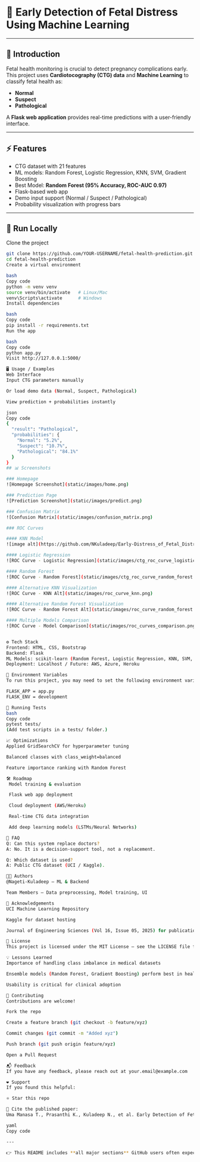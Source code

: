 # 🍼 Early Detection of Fetal Distress Using Machine Learning  

---

## 📌 Introduction  
Fetal health monitoring is crucial to detect pregnancy complications early.  
This project uses **Cardiotocography (CTG) data** and **Machine Learning** to classify fetal health as:  
- **Normal**  
- **Suspect**  
- **Pathological**  

A **Flask web application** provides real-time predictions with a user-friendly interface.  

---

## ⚡ Features  
- CTG dataset with 21 features  
- ML models: Random Forest, Logistic Regression, KNN, SVM, Gradient Boosting  
- Best Model: **Random Forest (95% Accuracy, ROC-AUC 0.97)**  
- Flask-based web app  
- Demo input support (Normal / Suspect / Pathological)  
- Probability visualization with progress bars  

---

## 🚀 Run Locally  

Clone the project  

```bash
git clone https://github.com/YOUR-USERNAME/fetal-health-prediction.git
cd fetal-health-prediction
Create a virtual environment

bash
Copy code
python -m venv venv
source venv/bin/activate   # Linux/Mac
venv\Scripts\activate      # Windows
Install dependencies

bash
Copy code
pip install -r requirements.txt
Run the app

bash
Copy code
python app.py
Visit http://127.0.0.1:5000/

🖥️ Usage / Examples
Web Interface
Input CTG parameters manually

Or load demo data (Normal, Suspect, Pathological)

View prediction + probabilities instantly

json
Copy code
{
  "result": "Pathological",
  "probabilities": {
    "Normal": "5.2%",
    "Suspect": "10.7%",
    "Pathological": "84.1%"
  }
}
## 📊 Screenshots

### Homepage
![Homepage Screenshot](static/images/home.png)

### Prediction Page
![Prediction Screenshot](static/images/predict.png)

### Confusion Matrix
![Confusion Matrix](static/images/confusion_matrix.png)

### ROC Curves

#### KNN Model
![image alt](https://github.com/NKuladeep/Early-Distress_of_Fetal_Distress/blob/35e9618adaebf51a5520f87d5e87b718f9df9a5e/static/images/ctg_model_comparison.png)

#### Logistic Regression
![ROC Curve - Logistic Regression](static/images/ctg_roc_curve_logistic_regression.png)

#### Random Forest
![ROC Curve - Random Forest](static/images/ctg_roc_curve_random_forest.png)

#### Alternative KNN Visualization
![ROC Curve - KNN Alt](static/images/roc_curve_knn.png)

#### Alternative Random Forest Visualization
![ROC Curve - Random Forest Alt](static/images/roc_curve_random_forest.png)

#### Multiple Models Comparison
![ROC Curve - Model Comparison](static/images/roc_curves_comparison.png)


⚙️ Tech Stack
Frontend: HTML, CSS, Bootstrap
Backend: Flask
ML Models: scikit-learn (Random Forest, Logistic Regression, KNN, SVM, Gradient Boosting)
Deployment: Localhost / Future: AWS, Azure, Heroku

🔑 Environment Variables
To run this project, you may need to set the following environment variables:

FLASK_APP = app.py
FLASK_ENV = development

🧪 Running Tests
bash
Copy code
pytest tests/
(Add test scripts in a tests/ folder.)

📈 Optimizations
Applied GridSearchCV for hyperparameter tuning

Balanced classes with class_weight=balanced

Feature importance ranking with Random Forest

🛠️ Roadmap
 Model training & evaluation

 Flask web app deployment

 Cloud deployment (AWS/Heroku)

 Real-time CTG data integration

 Add deep learning models (LSTMs/Neural Networks)

🙋 FAQ
Q: Can this system replace doctors?
A: No. It is a decision-support tool, not a replacement.

Q: Which dataset is used?
A: Public CTG dataset (UCI / Kaggle).

👨‍💻 Authors
@Nageti-Kuladeep – ML & Backend

Team Members – Data preprocessing, Model training, UI

🏅 Acknowledgements
UCI Machine Learning Repository

Kaggle for dataset hosting

Journal of Engineering Sciences (Vol 16, Issue 05, 2025) for publication

📄 License
This project is licensed under the MIT License – see the LICENSE file for details.

💡 Lessons Learned
Importance of handling class imbalance in medical datasets

Ensemble models (Random Forest, Gradient Boosting) perform best in healthcare ML

Usability is critical for clinical adoption

🤝 Contributing
Contributions are welcome!

Fork the repo

Create a feature branch (git checkout -b feature/xyz)

Commit changes (git commit -m "Added xyz")

Push branch (git push origin feature/xyz)

Open a Pull Request

📬 Feedback
If you have any feedback, please reach out at your.email@example.com

❤️ Support
If you found this helpful:

⭐ Star this repo

📝 Cite the published paper:
Uma Manasa T., Prasanthi K., Kuladeep N., et al. Early Detection of Fetal Distress Using ML Models, JES, 2025

yaml
Copy code

---

👉 This README includes **all major sections** GitHub users often expect.
